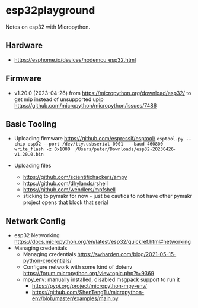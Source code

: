 # esp32playground

Notes on esp32 with Micropython.

Hardware
--------
- https://esphome.io/devices/nodemcu_esp32.html

Firmware
--------
- v1.20.0 (2023-04-26) from https://micropython.org/download/esp32/
  to get mip instead of unsupported upip https://github.com/micropython/micropython/issues/7486

Basic Tooling
-------------
- Uploading firmware https://github.com/espressif/esptool/
  `esptool.py --chip esp32 --port /dev/tty.usbserial-0001  --baud 460800 write_flash -z 0x1000  /Users/peter/Downloads/esp32-20230426-v1.20.0.bin`

- Uploading files
  - https://github.com/scientifichackers/ampy
  - https://github.com/dhylands/rshell
  - https://github.com/wendlers/mpfshell
  - sticking to pymakr for now - just be cautios to not have other pymakr project opens that block that serial

Network Config
--------------
- esp32 Networking https://docs.micropython.org/en/latest/esp32/quickref.html#networking
- Managing credentials
    - Managing credentials https://swharden.com/blog/2021-05-15-python-credentials/
    - Configure network with some kind of dotenv https://forum.micropython.org/viewtopic.php?t=9369
    - mpy_env: manually installed, disabled msgpack support to run it
        - https://pypi.org/project/micropython-mpy-env/
        - https://github.com/ShenTengTu/micropython-env/blob/master/examples/main.py
